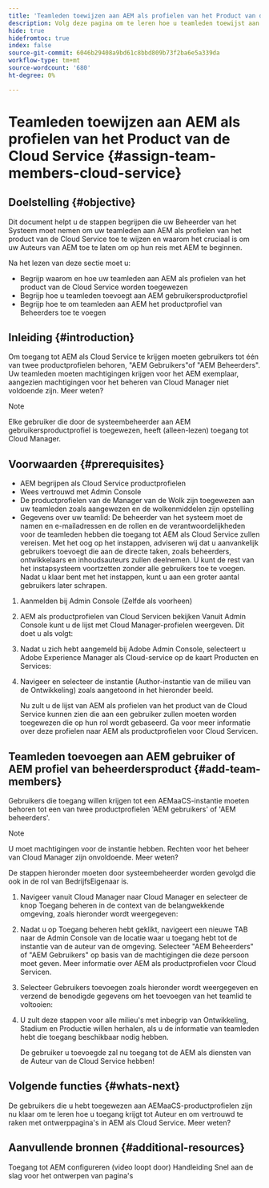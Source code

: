 ```yaml
---
title: 'Teamleden toewijzen aan AEM als profielen van het Product van de Cloud Service '
description: Volg deze pagina om te leren hoe u teamleden toewijst aan AEM als profielen van het Product van de Cloud Service
hide: true
hidefromtoc: true
index: false
source-git-commit: 6046b29408a9bd61c8bbd809b73f2ba6e5a339da
workflow-type: tm+mt
source-wordcount: '680'
ht-degree: 0%

---
```



# Teamleden toewijzen aan AEM als profielen van het Product van de Cloud Service {#assign-team-members-cloud-service}

## Doelstelling {#objective}

Dit document helpt u de stappen begrijpen die uw Beheerder van het Systeem moet nemen om uw teamleden aan AEM als profielen van het product van de Cloud Service toe te wijzen en waarom het cruciaal is om uw Auteurs van AEM toe te laten om op hun reis met AEM te beginnen.

Na het lezen van deze sectie moet u:

* Begrijp waarom en hoe uw teamleden aan AEM als profielen van het product van de Cloud Service worden toegewezen
* Begrijp hoe u teamleden toevoegt aan AEM gebruikersproductprofiel
* Begrijp hoe te om teamleden aan AEM het productprofiel van Beheerders toe te voegen


## Inleiding {#introduction}

Om toegang tot AEM als Cloud Service te krijgen moeten gebruikers tot één van twee productprofielen behoren, &quot;AEM Gebruikers&quot;of &quot;AEM Beheerders&quot;. Uw teamleden moeten machtigingen krijgen voor het AEM exemplaar, aangezien machtigingen voor het beheren van Cloud Manager niet voldoende zijn. Meer weten?

>[!NOTE]
>Elke gebruiker die door de systeembeheerder aan AEM gebruikersproductprofiel is toegewezen, heeft (alleen-lezen) toegang tot Cloud Manager.

## Voorwaarden {#prerequisites}

* AEM begrijpen als Cloud Service productprofielen
* Wees vertrouwd met Admin Console
* De productprofielen van de Manager van de Wolk zijn toegewezen aan uw teamleden zoals aangewezen en de wolkenmiddelen zijn opstelling
* Gegevens over uw teamlid: De beheerder van het systeem moet de namen en e-mailadressen en de rollen en de verantwoordelijkheden voor de teamleden hebben die toegang tot AEM als Cloud Service zullen vereisen. Met het oog op het instappen, adviseren wij dat u aanvankelijk gebruikers toevoegt die aan de directe taken, zoals beheerders, ontwikkelaars en inhoudsauteurs zullen deelnemen. U kunt de rest van het instapsysteem voortzetten zonder alle gebruikers toe te voegen. Nadat u klaar bent met het instappen, kunt u aan een groter aantal gebruikers later schrapen.


1. Aanmelden bij Admin Console
(Zelfde als voorheen)

1. AEM als productprofielen van Cloud Servicen bekijken
Vanuit Admin Console kunt u de lijst met Cloud Manager-profielen weergeven. Dit doet u als volgt:

1. Nadat u zich hebt aangemeld bij Adobe Admin Console, selecteert u Adobe Experience Manager als Cloud-service op de kaart Producten en Services:

1. Navigeer en selecteer de instantie (Author-instantie van de milieu van de Ontwikkeling) zoals aangetoond in het hieronder beeld.



   Nu zult u de lijst van AEM als profielen van het product van de Cloud Service kunnen zien die aan een gebruiker zullen moeten worden toegewezen die op hun rol wordt gebaseerd. Ga voor meer informatie over deze profielen naar AEM als productprofielen voor Cloud Servicen.




## Teamleden toevoegen aan AEM gebruiker of AEM profiel van beheerdersproduct {#add-team-members}

Gebruikers die toegang willen krijgen tot een AEMaaCS-instantie moeten behoren tot een van twee productprofielen &#39;AEM gebruikers&#39; of &#39;AEM beheerders&#39;.

>[!NOTE]
>U moet machtigingen voor de instantie hebben. Rechten voor het beheer van Cloud Manager zijn onvoldoende. Meer weten?

De stappen hieronder moeten door systeembeheerder worden gevolgd die ook in de rol van BedrijfsEigenaar is.

1. Navigeer vanuit Cloud Manager naar Cloud Manager en selecteer de knop Toegang beheren in de context van de belangwekkende omgeving, zoals hieronder wordt weergegeven:

1. Nadat u op Toegang beheren hebt geklikt, navigeert een nieuwe TAB naar de Admin Console van de locatie waar u toegang hebt tot de instantie van de auteur van de omgeving. Selecteer &quot;AEM Beheerders&quot; of &quot;AEM Gebruikers&quot; op basis van de machtigingen die deze persoon moet geven. Meer informatie over AEM als productprofielen voor Cloud Servicen.

1. Selecteer Gebruikers toevoegen zoals hieronder wordt weergegeven en verzend de benodigde gegevens om het toevoegen van het teamlid te voltooien:


1. U zult deze stappen voor alle milieu&#39;s met inbegrip van Ontwikkeling, Stadium en Productie willen herhalen, als u de informatie van teamleden hebt die toegang beschikbaar nodig hebben.

   De gebruiker u toevoegde zal nu toegang tot de AEM als diensten van de Auteur van de Cloud Service hebben!


## Volgende functies {#whats-next}

De gebruikers die u hebt toegewezen aan AEMaaCS-productprofielen zijn nu klaar om te leren hoe u toegang krijgt tot Auteur en om vertrouwd te raken met ontwerppagina&#39;s in AEM als Cloud Service. Meer weten?

## Aanvullende bronnen {#additional-resources}

Toegang tot AEM configureren (video loopt door)
Handleiding Snel aan de slag voor het ontwerpen van pagina&#39;s
